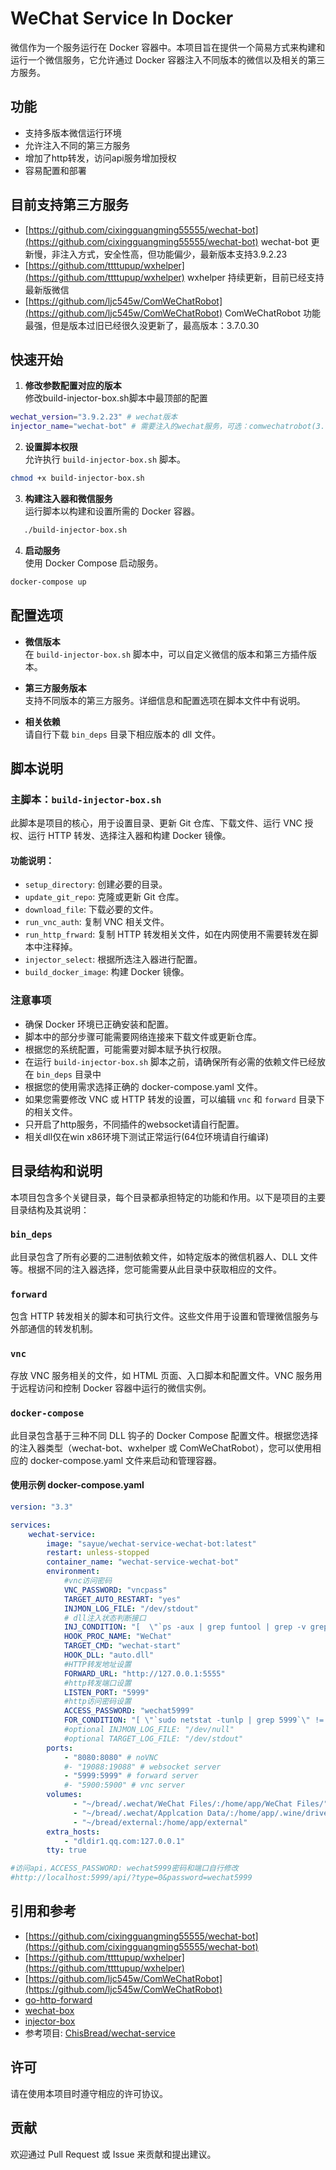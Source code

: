 # WeChat Service In Docker

微信作为一个服务运行在 Docker 容器中。本项目旨在提供一个简易方式来构建和运行一个微信服务，它允许通过 Docker 容器注入不同版本的微信以及相关的第三方服务。

## 功能

- 支持多版本微信运行环境
- 允许注入不同的第三方服务
- 增加了http转发，访问api服务增加授权
- 容易配置和部署

## 目前支持第三方服务


- [https://github.com/cixingguangming55555/wechat-bot](https://github.com/cixingguangming55555/wechat-bot)
wechat-bot 更新慢，非注入方式，安全性高，但功能偏少，最新版本支持3.9.2.23
- [https://github.com/ttttupup/wxhelper](https://github.com/ttttupup/wxhelper)
wxhelper 持续更新，目前已经支持最新版微信
- [https://github.com/ljc545w/ComWeChatRobot](https://github.com/ljc545w/ComWeChatRobot)
ComWeChatRobot 功能最强，但是版本过旧已经很久没更新了，最高版本：3.7.0.30

## 快速开始

1. **修改参数配置对应的版本**  
修改build-injector-box.sh脚本中最顶部的配置
```sh
wechat_version="3.9.2.23" # wechat版本
injector_name="wechat-bot" # 需要注入的wechat服务，可选：comwechatrobot(3.7.0.30)，wechat-bot(3.9.2.23), wxhelper(3.9.2.23)

```

2. **设置脚本权限**  
允许执行 `build-injector-box.sh` 脚本。
```sh
chmod +x build-injector-box.sh
```
3. **构建注入器和微信服务**  
运行脚本以构建和设置所需的 Docker 容器。
```sh
   ./build-injector-box.sh
```

4. **启动服务**  
使用 Docker Compose 启动服务。
```sh
docker-compose up
```

## 配置选项

- **微信版本**  
在 `build-injector-box.sh` 脚本中，可以自定义微信的版本和第三方插件版本。

- **第三方服务版本**  
支持不同版本的第三方服务。详细信息和配置选项在脚本文件中有说明。

- **相关依赖**  
请自行下载 `bin_deps` 目录下相应版本的 dll 文件。

## 脚本说明

### 主脚本：`build-injector-box.sh`

此脚本是项目的核心，用于设置目录、更新 Git 仓库、下载文件、运行 VNC 授权、运行 HTTP 转发、选择注入器和构建 Docker 镜像。

#### 功能说明：

- `setup_directory`: 创建必要的目录。
- `update_git_repo`: 克隆或更新 Git 仓库。
- `download_file`: 下载必要的文件。
- `run_vnc_auth`: 复制 VNC 相关文件。
- `run_http_frward`: 复制 HTTP 转发相关文件，如在内网使用不需要转发在脚本中注释掉。
- `injector_select`: 根据所选注入器进行配置。
- `build_docker_image`: 构建 Docker 镜像。

### 注意事项

- 确保 Docker 环境已正确安装和配置。
- 脚本中的部分步骤可能需要网络连接来下载文件或更新仓库。
- 根据您的系统配置，可能需要对脚本赋予执行权限。
- 在运行 `build-injector-box.sh` 脚本之前，请确保所有必需的依赖文件已经放在 `bin_deps` 目录中
- 根据您的使用需求选择正确的 docker-compose.yaml 文件。
- 如果您需要修改 VNC 或 HTTP 转发的设置，可以编辑 `vnc` 和 `forward` 目录下的相关文件。
- 只开启了http服务，不同插件的websocket请自行配置。
- 相关dll仅在win x86环境下测试正常运行(64位环境请自行编译)


## 目录结构和说明

本项目包含多个关键目录，每个目录都承担特定的功能和作用。以下是项目的主要目录结构及其说明：

### `bin_deps`
此目录包含了所有必要的二进制依赖文件，如特定版本的微信机器人、DLL 文件等。根据不同的注入器选择，您可能需要从此目录中获取相应的文件。

### `forward`
包含 HTTP 转发相关的脚本和可执行文件。这些文件用于设置和管理微信服务与外部通信的转发机制。

### `vnc`
存放 VNC 服务相关的文件，如 HTML 页面、入口脚本和配置文件。VNC 服务用于远程访问和控制 Docker 容器中运行的微信实例。

### `docker-compose`
此目录包含基于三种不同 DLL 钩子的 Docker Compose 配置文件。根据您选择的注入器类型（wechat-bot、wxhelper 或 ComWeChatRobot），您可以使用相应的 docker-compose.yaml 文件来启动和管理容器。

#### 使用示例 docker-compose.yaml

```yaml
version: "3.3"

services:
    wechat-service:
        image: "sayue/wechat-service-wechat-bot:latest"
        restart: unless-stopped
        container_name: "wechat-service-wechat-bot"
        environment:
            #vnc访问密码
            VNC_PASSWORD: "vncpass"
            TARGET_AUTO_RESTART: "yes"
            INJMON_LOG_FILE: "/dev/stdout"
            # dll注入状态判断接口
            INJ_CONDITION: "[  \"`ps -aux | grep funtool | grep -v grep`\" != ''  ] && exit 0"
            HOOK_PROC_NAME: "WeChat"
            TARGET_CMD: "wechat-start"
            HOOK_DLL: "auto.dll"
            #HTTP转发地址设置
            FORWARD_URL: "http://127.0.0.1:5555"
            #http转发端口设置
            LISTEN_PORT: "5999"
            #http访问密码设置
            ACCESS_PASSWORD: "wechat5999"
            FOR_CONDITION: "[ \"`sudo netstat -tunlp | grep 5999`\" != '' ] && exit 0"
            #optional INJMON_LOG_FILE: "/dev/null"
            #optional TARGET_LOG_FILE: "/dev/stdout"
        ports:
            - "8080:8080" # noVNC
            #- "19088:19088" # websocket server
            - "5999:5999" # forward server
            #- "5900:5900" # vnc server
        volumes:
              - "~/bread/.wechat/WeChat Files/:/home/app/WeChat Files/"
              - "~/bread/.wechat/Applcation Data/:/home/app/.wine/drive_c/users/user/Application Data/"
              - "~/bread/external:/home/app/external"
        extra_hosts:
            - "dldir1.qq.com:127.0.0.1"
        tty: true

#访问api，ACCESS_PASSWORD: wechat5999密码和端口自行修改
#http://localhost:5999/api/?type=0&password=wechat5999

```


## 引用和参考

- [https://github.com/cixingguangming55555/wechat-bot](https://github.com/cixingguangming55555/wechat-bot)
- [https://github.com/ttttupup/wxhelper](https://github.com/ttttupup/wxhelper)
- [https://github.com/ljc545w/ComWeChatRobot](https://github.com/ljc545w/ComWeChatRobot)
- [go-http-forward](https://github.com/sayue2019/go-http-forward)
- [wechat-box](https://github.com/sayue2019/wechat-box)
- [injector-box](https://github.com/sayue2019/injector-box)
- 参考项目: [ChisBread/wechat-service](https://github.com/ChisBread/wechat-service)

## 许可

请在使用本项目时遵守相应的许可协议。

## 贡献

欢迎通过 Pull Request 或 Issue 来贡献和提出建议。